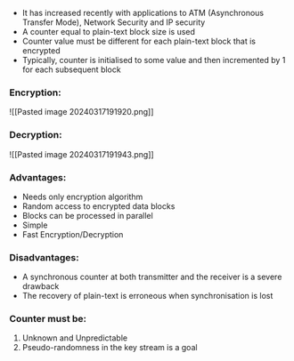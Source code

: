 - It has increased recently with applications to ATM (Asynchronous Transfer Mode), Network Security and IP security
- A counter equal to plain-text block size is used
- Counter value must be different for each plain-text block that is encrypted
- Typically, counter is initialised to some value and then incremented by 1 for each subsequent block

### **Encryption**:

![[Pasted image 20240317191920.png]]

### **Decryption**:

![[Pasted image 20240317191943.png]]

### **Advantages**:
- Needs only encryption algorithm
- Random access to encrypted data blocks
- Blocks can be processed in parallel
- Simple
- Fast Encryption/Decryption

### **Disadvantages**:
- A synchronous counter at both transmitter and the receiver is a severe drawback
- The recovery of plain-text is erroneous when synchronisation is lost

### **Counter must be**:
1. Unknown and Unpredictable
2. Pseudo-randomness in the key stream is a goal

